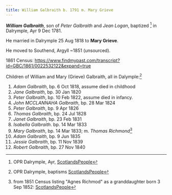 ```yaml
---
title: William Galbraith b. 1791 m. Mary Grieve
---
```

***William Galbraith***, son of *Peter Galbraith* and *Jean Logan*, baptized [^birth] in Dalrymple, Ayr 9 Dec 1781.

He married in Dalrymple 25 Aug 1818 to **Mary Grieve**.

He moved to Southend, Argyll ~1851 (unsourced).

1861 Census: https://www.findmypast.com/transcript?id=GBC/1861/0022532122&expand=true 

Children of William and Mary (Grieve) Galbraith, all in Dalymple:[^children]

1. *Adam Galbraith*, bp. 6 Oct 1818, assume died in childhood
2. *Jane Galbraith*, bp. 30 Jan 1820
3. *Peter Galbraith*, bp. 10 Feb 1822, assume died in infancy.
4. *John MCCLANNAHA Galbraith*, bp. 28 Mar 1824
5. *Peter Galbraith*, bp. 9 Apr 1826
6. *Thomas Galbraith*, bp. 24 Jul 1828
7. *Janet Galbraith*, bp. 23 Feb 1831
8. *Isabella Galbraith*. bp. 14 Mar 1833
9. *Mary Galbraith*, bp. 14 Mar 1833; m. *Thomas Richmond*[^mary-marriage]
10. *Adam Galbraith*, bp. 9 Jun 1835
11. *Jessie Galbraith*, bp. 11 Nov 1839
12. *Robert Galbraith*, bp. 27 Nov 1840

[^birth]: OPR Dalrymple, Ayr, [ScotlandsPeople](https://www.scotlandspeople.gov.uk/record-results?search_type=people&event=%28B%20OR%20C%20OR%20S%29&record_type%5B0%5D=opr_births&church_type=Old%20Parish%20Registers&dl_cat=church&dl_rec=church-births-baptisms&surname=galbraith&surname_so=exact&forename=william&forename_so=starts&sex=M&from_year=1791&to_year=1791&parent_names_so=exact&parent_name_two_so=exact&county=AYR&record=Church%20of%20Scotland%20%28old%20parish%20registers%29%20Roman%20Catholic%20Church%20Other%20churches)

[^marriage]: OPR Dalrymple, Ayr; [ScotlandsPeople](https://www.scotlandspeople.gov.uk/record-results?search_type=people&event=M&record_type%5B0%5D=opr_marriages&church_type=Old%20Parish%20Registers&dl_cat=church&dl_rec=church-banns-marriages&surname=galbraith&surname_so=exact&forename=william&forename_so=starts&sex=M&spouse_name=mary&spouse_name_so=exact&county=AYR&record=Church%20of%20Scotland%20%28old%20parish%20registers%29%20Roman%20Catholic%20Church%20Other%20churches)

[^children]: OPR Dalrymple, baptisms [ScotlandsPeople](https://www.scotlandspeople.gov.uk/record-results?search_type=people&event=%28B%20OR%20C%20OR%20S%29&record_type%5B0%5D=opr_births&church_type=Old%20Parish%20Registers&dl_cat=church&dl_rec=church-births-baptisms&surname=galbraith&surname_so=starts&forename_so=starts&from_year=1815&to_year=1850&parent_names_so=soundex&parent_name_two=grieve&parent_name_two_so=exact&county=AYR&record=Church%20of%20Scotland%20%28old%20parish%20registers%29%20Roman%20Catholic%20Church%20Other%20churches&rd_real_name%5B0%5D=DALRYMPLE&rd_display_name%5B0%5D=DALRYMPLE_DALRYMPLE&rd_label%5B0%5D=DALRYMPLE&rd_name%5B0%5D=DALRYMPLE&sort=asc&order=Date&field=year)

[^mary-marriage]: from 1851 Census listing "Agnes Richmod" as a granddaughter born 3 Sep 1852: [ScotlandsPeople](https://www.scotlandspeople.gov.uk/record-results?search_type=people&event=%28B%20OR%20C%20OR%20S%29&record_type%5B0%5D=opr_births&church_type=Old%20Parish%20Registers&dl_cat=church&dl_rec=church-births-baptisms&surname=richmon&surname_so=starts&forename=agnes&forename_so=starts&sex=F&from_year=1850&to_year=1854&parent_names_so=soundex&parent_name_two_so=exact&county=ARGYLL&record=Church%20of%20Scotland%20%28old%20parish%20registers%29%20Roman%20Catholic%20Church%20Other%20churches)
